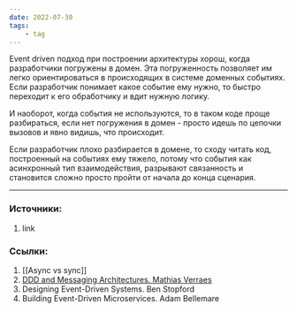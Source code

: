 ```yaml
---
date: 2022-07-30
tags:
    - tag
---
```


Event driven подход при построении архитектуры хорош, когда разработчики погружены в домен. Эта погруженность позволяет им легко ориентироваться в происходящих в системе доменных событиях. Если разработчик понимает какое событие ему нужно, то быстро переходит к его обработчику и вдит нужную логику.

И наоборот, когда события не используются, то в таком коде проще разбираться, если нет погружения в домен - просто идешь по цепочки вызовов и явно видишь, что происходит.

Если разработчик плохо разбирается в домене, то сходу читать код, построенный на событиях ему тяжело, потому что события как асинхронный тип взаимодействия, разрывают связанность и становится сложно просто пройти от начала до конца сценария.


---

### Источники:
1. link

### Ссылки:
1. [[Async vs sync]]
1. [DDD and Messaging Architectures. Mathias Verraes](https://verraes.net/2019/05/ddd-msg-arch/)
1. Designing Event-Driven Systems. Ben Stopford
1. Building Event-Driven Microservices. Adam Bellemare